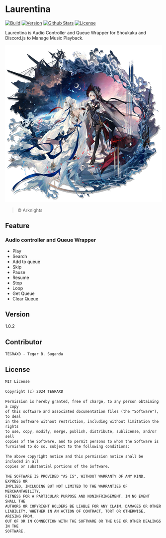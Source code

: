 # Laurentina

[![Build](https://img.shields.io/github/actions/workflow/status/TEGRAXD/laurentina/tests.yml)](https://github.com/TEGRAXD/laurentina)
[![Version](https://img.shields.io/badge/version-1.0.2-blue)](https://www.npmjs.com/package/laurentina)
[![Github Stars](https://img.shields.io/github/stars/TEGRAXD/Laurentina?style=flat-square)](https://github.com/TEGRAXD/laurentina)
[![License](https://img.shields.io/github/license/TEGRAXD/laurentina)](https://github.com/TEGRAXD/laurentina?tab=readme-ov-file#license)

Laurentina is Audio Controller and Queue Wrapper for Shoukaku and Discord.js to Manage Music Playback.

![](static/laurentina.png)
> © Arknights

## Feature
### Audio controller and Queue Wrapper
- Play
- Search
- Add to queue
- Skip
- Pause
- Resume
- Stop
- Loop
- Get Queue
- Clear Queue

## Version
1.0.2

## Contributor
```
TEGRAXD - Tegar B. Suganda
```

## License
```
MIT License

Copyright (c) 2024 TEGRAXD

Permission is hereby granted, free of charge, to any person obtaining a copy
of this software and associated documentation files (the "Software"), to deal
in the Software without restriction, including without limitation the rights
to use, copy, modify, merge, publish, distribute, sublicense, and/or sell
copies of the Software, and to permit persons to whom the Software is
furnished to do so, subject to the following conditions:

The above copyright notice and this permission notice shall be included in all
copies or substantial portions of the Software.

THE SOFTWARE IS PROVIDED "AS IS", WITHOUT WARRANTY OF ANY KIND, EXPRESS OR
IMPLIED, INCLUDING BUT NOT LIMITED TO THE WARRANTIES OF MERCHANTABILITY,
FITNESS FOR A PARTICULAR PURPOSE AND NONINFRINGEMENT. IN NO EVENT SHALL THE
AUTHORS OR COPYRIGHT HOLDERS BE LIABLE FOR ANY CLAIM, DAMAGES OR OTHER
LIABILITY, WHETHER IN AN ACTION OF CONTRACT, TORT OR OTHERWISE, ARISING FROM,
OUT OF OR IN CONNECTION WITH THE SOFTWARE OR THE USE OR OTHER DEALINGS IN THE
SOFTWARE.
```